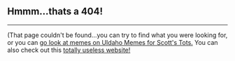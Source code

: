 ## Hmmm...thats a 404!
***
\(That page couldn't be found...you can try to find what you were looking for, or you can [go look at memes on UIdaho Memes for Scott's Tots.](https://www.facebook.com/groups/1756213784639582/) You can also check out this [totally useless website!](https://theuselessweb.com/)